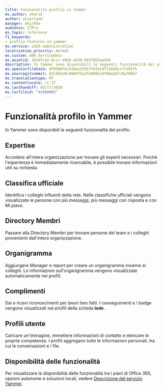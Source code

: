 ```yaml
---
title: Funzionalità profilo in Yammer
ms.author: sharik
author: skjerland
manager: mnirkhe
audience: ITPro
ms.topic: reference
f1_keywords:
- profile-features-in-yammer
ms.service: o365-administration
localization_priority: Normal
ms.custom: Adm_ServiceDesc
ms.assetid: 1be9fca5-8ccc-49b8-a638-065f0b5aa450
description: In Yammer sono disponibili le seguenti funzionalità del profilo.
ms.openlocfilehash: 0f85007ec52bee13557f831c9f72029cc7fe93f5
ms.sourcegitcommit: 83c602d9c498df5a2fe0095c6fb0a267c8a708b7
ms.translationtype: MT
ms.contentlocale: it-IT
ms.lasthandoff: 03/17/2020
ms.locfileid: "42688003"
---
```

# <a name="profile-features-in-yammer"></a>Funzionalità profilo in Yammer

In Yammer sono disponibili le seguenti funzionalità del profilo.
 
## <a name="expertise"></a>Expertise

Accedere all'intera organizzazione per trovare gli esperti necessari. Poiché l'esperienza è immediatamente ricercabile, è possibile trovare informazioni utili su richiesta.

## <a name="leaderboards"></a>Classifica ufficiale

Identifica i colleghi influenti della rete. Nelle classifiche ufficiali vengono visualizzate le persone con più messaggi, più messaggi con risposta e con Mi piace.

## <a name="member-directory"></a>Directory Membri

Passare alla Directory Membri per trovare persone del team e i colleghi provenienti dall'intera organizzazione.
  
## <a name="org-chart"></a>Organigramma

Aggiungere Manager e report per creare un organigramma insieme ai colleghi. Le informazioni sull'organigramma vengono visualizzate automaticamente nei profili.
  
## <a name="praise"></a>Complimenti

Dai e ricevi riconoscimenti per lavori ben fatti. I conseguimenti e i badge vengono visualizzati nei profili della scheda **lode** .
 
## <a name="user-profiles"></a>Profili utente

Caricare un'immagine, immettere informazioni di contatto e elencare le proprie competenze. I profili aggregano tutte le informazioni personali, tra cui le conversazioni e i file.
  
## <a name="feature-availability"></a>Disponibilità delle funzionalità

Per visualizzare la disponibilità delle funzionalità tra i piani di Office 365, opzioni autonome e soluzioni locali, vedere [Descrizione del servizio Yammer](yammer-service-description.md).
  

